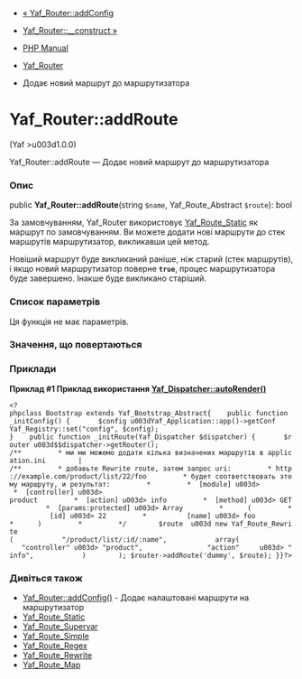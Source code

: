 - [« Yaf_Router::addConfig](yaf-router.addconfig.md)
- [Yaf_Router::\_\_construct »](yaf-router.construct.md)

- [PHP Manual](index.md)
- [Yaf_Router](class.yaf-router.md)
- Додає новий маршрут до маршрутизатора

# Yaf_Router::addRoute

(Yaf \>u003d1.0.0)

Yaf_Router::addRoute — Додає новий маршрут до маршрутизатора

### Опис

public **Yaf_Router::addRoute**(string `$name`, Yaf_Route_Abstract
`$route`): bool

За замовчуванням, Yaf_Router використовує
[Yaf_Route_Static](class.yaf-route-static.md) як маршрут по
замовчуванням. Ви можете додати нові маршрути до стек маршрутів
маршрутизатор, викликавши цей метод.

Новіший маршрут буде викликаний раніше, ніж старий (стек маршрутів), і
якщо новий маршрутизатор поверне **`true`**, процес маршрутизатора
буде завершено. Інакше буде викликано старіший.

### Список параметрів

Ця функція не має параметрів.

### Значення, що повертаються

### Приклади

**Приклад #1 Приклад використання
[Yaf_Dispatcher::autoRender()](yaf-dispatcher.autorender.md)**

` <?phpclass Bootstrap extends Yaf_Bootstrap_Abstract{    public function _initConfig() {       $config u003dYaf_Application::app()->getConf Yaf_Registry::set("config", $config); }    public function _initRoute(Yaf_Dispatcher $dispatcher) {       $router u003d$$dispatcher->getRouter(); /**         * ми ми можемо додати кілька визначених маршрутів в application.ini        | /**         * добавьте Rewrite route, затем запрос uri:         * http://example.com/product/list/22/foo         * будет соответствовать этому маршруту, и результат:         *         *  [module] u003d>         *  [controller] u003d> product         *  [action] u003d> info         *  [method] u003d> GET         *  [params:protected] u003d> Array         *      (         *          [id] u003d> 22         *          [name] u003d> foo         *      )         *         */        $route  u003d new Yaf_Route_Rewrite (            "/product/list/:id/:name",            array(                "controller" u003d> "product",                "action"     u003d> "info",            )        ); $router->addRoute('dummy', $route); }}?> `

### Дивіться також

- [Yaf_Router::addConfig()](yaf-router.addconfig.md) - Додає
налаштовані маршрути на маршрутизатор
- [Yaf_Route_Static](class.yaf-route-static.md)
- [Yaf_Route_Supervar](class.yaf-route-supervar.md)
- [Yaf_Route_Simple](class.yaf-route-simple.md)
- [Yaf_Route_Regex](class.yaf-route-regex.md)
- [Yaf_Route_Rewrite](class.yaf-route-rewrite.md)
- [Yaf_Route_Map](class.yaf-route-map.md)
